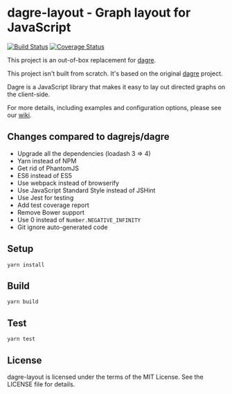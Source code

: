 # dagre-layout - Graph layout for JavaScript

[![Build Status](https://secure.travis-ci.org/tylingsoft/dagre-layout.png?branch=master)](http://travis-ci.org/tylingsoft/dagre-layout)
[![Coverage Status](https://coveralls.io/repos/github/tylingsoft/dagre-layout/badge.svg?branch=master)](https://coveralls.io/github/tylingsoft/dagre-layout?branch=master)

This project is an out-of-box replacement for [dagre](https://github.com/dagrejs/dagre).

This project isn't built from scratch. It's based on the original [dagre](https://github.com/dagrejs/dagre) project.

Dagre is a JavaScript library that makes it easy to lay out directed graphs on the client-side.

For more details, including examples and configuration options, please see our [wiki](https://github.com/dagrejs/dagre/wiki).


## Changes compared to dagrejs/dagre

- Upgrade all the dependencies (loadash 3 => 4)
- Yarn instead of NPM
- Get rid of PhantomJS
- ES6 instead of ES5
- Use webpack instead of browserify
- Use JavaScript Standard Style instead of JSHint
- Use Jest for testing
- Add test coverage report
- Remove Bower support
- Use 0 instead of `Number.NEGATIVE_INFINITY`
- Git ignore auto-generated code


## Setup

```
yarn install
```


## Build

```
yarn build
```


## Test

```
yarn test
```


## License

dagre-layout is licensed under the terms of the MIT License. See the LICENSE file for details.
